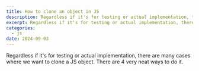```yaml
---
title: How to clone an object in JS
description: Regardless if it's for testing or actual implementation, there are many cases where we want to clone a JS object. There are 4 very neat ways to do it.
excerpt: Regardless if it's for testing or actual implementation, there are many cases where we want to clone a JS object. There are 4 very neat ways to do it.
categories:
  - js
date: 2024-09-03
---
```


Regardless if it's for testing or actual implementation, there are many cases where we want to clone a JS object. There are 4 very neat ways to do it.
